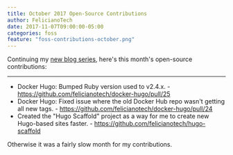```yaml
---
title: October 2017 Open-Source Contributions
author: FelicianoTech
date: 2017-11-07T09:00:00-05:00
categories: foss
feature: "foss-contributions-october.png"
---
```


Continuing my [new blog series][1], here's this month's open-source contributions:

[1]: /blog/january-2017-foss-contributions/

---

- Docker Hugo: Bumped Ruby version used to v2.4.x. - <https://github.com/felicianotech/docker-hugo/pull/25>
- Docker Hugo: Fixed issue where the old Docker Hub repo wasn't getting all new tags. - <https://github.com/felicianotech/docker-hugo/pull/24>
- Created the "Hugo Scaffold" project as a way for me to create new Hugo-based sites faster. - <https://github.com/felicianotech/hugo-scaffold>

Otherwise it was a fairly slow month for my contributions.
